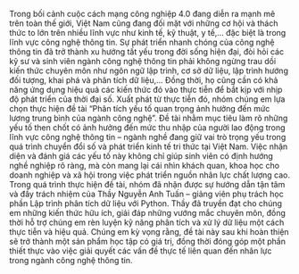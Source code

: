 Trong bối cảnh cuộc cách mạng công nghiệp 4.0 đang diễn ra mạnh mẽ trên 
toàn thế giới, Việt Nam cũng đang đối mặt với những cơ hội và thách thức to lớn 
trên nhiều lĩnh vực như kinh tế, kỹ thuật, y tế,… đặc biệt là trong lĩnh vực công 
nghệ thông tin. Sự phát triển nhanh chóng của công nghệ thông tin đã trở thành xu 
hướng tất yếu trong đời sống hiện đại, đòi hỏi các kỹ sư và sinh viên ngành công 
nghệ thông tin phải không ngừng trau dồi kiến thức chuyên môn như ngôn ngữ 
lập trình, cơ sở dữ liệu, lập trình hướng đối tượng, khai phá và phân tích dữ 
liệu,… Đồng thời, họ cũng cần có khả năng ứng dụng hiệu quả các kiến thức đó 
vào thực tiễn để bắt kịp với nhịp độ phát triển của thời đại số. 
Xuất phát từ thực tiễn đó, nhóm chúng em lựa chọn thực hiện đề tài “Phân 
tích yếu tố quan trọng ảnh hưởng đến mức lương trung bình của ngành công 
nghệ”. Đề tài nhằm mục tiêu làm rõ những yếu tố then chốt có ảnh hưởng đến mức 
thu nhập của người lao động trong lĩnh vực công nghệ thông tin – ngành nghề đang 
giữ vai trò trọng yếu trong quá trình chuyển đổi số và phát triển kinh tế tri thức tại 
Việt Nam. Việc nhận diện và đánh giá các yếu tố này không chỉ giúp sinh viên có 
định hướng nghề nghiệp rõ ràng, mà còn mang lại cái nhìn khách quan, khoa học 
cho doanh nghiệp và xã hội trong việc phát triển nguồn nhân lực chất lượng cao. 
Trong quá trình thực hiện đề tài, nhóm đã nhận được sự hướng dẫn tận tâm và 
đầy trách nhiệm của Thầy Nguyễn Anh Tuấn – giảng viên phụ trách học phần 
Lập trình phân tích dữ liệu với Python. Thầy đã truyền đạt cho chúng em những 
kiến thức hữu ích, giải đáp những vướng mắc chuyên môn, đồng thời hỗ trợ chúng 
em rèn luyện kỹ năng phân tích và xử lý dữ liệu một cách thực tiễn và hiệu quả. 
Chúng em kỳ vọng rằng, đề tài này sau khi hoàn thiện sẽ trở thành một sản 
phẩm học tập có giá trị, đồng thời đóng góp một phần thiết thực vào việc giải 
quyết các vấn đề thực tế liên quan đến nhân lực trong ngành công nghệ thông tin. 
